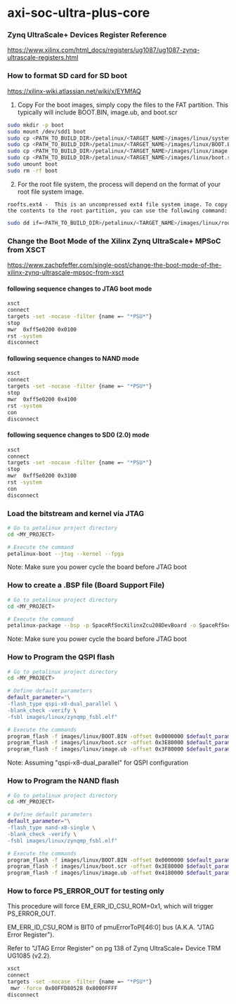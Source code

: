 # axi-soc-ultra-plus-core

<!--- ######################################################## -->

### Zynq UltraScale+ Devices Register Reference

https://www.xilinx.com/html_docs/registers/ug1087/ug1087-zynq-ultrascale-registers.html

<!--- ######################################################## -->

### How to format SD card for SD boot

https://xilinx-wiki.atlassian.net/wiki/x/EYMfAQ

1) Copy For the boot images, simply copy the files to the FAT partition.
This typically will include BOOT.BIN, image.ub, and boot.scr

```bash
sudo mkdir -p boot
sudo mount /dev/sdd1 boot
sudo cp <PATH_TO_BUILD_DIR>/petalinux/<TARGET_NAME>/images/linux/system.bit boot/.
sudo cp <PATH_TO_BUILD_DIR>/petalinux/<TARGET_NAME>/images/linux/BOOT.BIN   boot/.
sudo cp <PATH_TO_BUILD_DIR>/petalinux/<TARGET_NAME>/images/linux/image.ub   boot/.
sudo cp <PATH_TO_BUILD_DIR>/petalinux/<TARGET_NAME>/images/linux/boot.scr   boot/.
sudo umount boot
sudo rm -rf boot
```

2) For the root file system, the process will depend on the format of your root file system image.

`roofts.ext4 -  This is an uncompressed ext4 file system image. To copy the contents to the root partition, you can use the following command: `

```bash
sudo dd if=<PATH_TO_BUILD_DIR>/petalinux/<TARGET_NAME>/images/linux/rootfs.ext4 of=/dev/<DEV_NAME>
```


<!--- ######################################################## -->

### Change the Boot Mode of the Xilinx Zynq UltraScale+ MPSoC from XSCT

https://www.zachpfeffer.com/single-post/change-the-boot-mode-of-the-xilinx-zynq-ultrascale-mpsoc-from-xsct


#### following sequence changes to JTAG boot mode
```bash
xsct
connect
targets -set -nocase -filter {name =~ "*PSU*"}
stop
mwr  0xff5e0200 0x0100
rst -system
disconnect
```

#### following sequence changes to NAND mode
```bash
xsct
connect
targets -set -nocase -filter {name =~ "*PSU*"}
stop
mwr  0xff5e0200 0x4100
rst -system
con
disconnect
```

#### following sequence changes to SD0 (2.0) mode
```bash
xsct
connect
targets -set -nocase -filter {name =~ "*PSU*"}
stop
mwr  0xff5e0200 0x3100 
rst -system
con
disconnect
```

<!--- ######################################################## -->

### Load the bitstream and kernel via JTAG

```bash
# Go to petalinux project directory
cd <MY_PROJECT>

# Execute the command
petalinux-boot --jtag --kernel --fpga
```

Note: Make sure you power cycle the board before JTAG boot

<!--- ######################################################## -->


### How to create a .BSP file (Board Support File)

```bash
# Go to petalinux project directory
cd <MY_PROJECT>

# Execute the command
petalinux-package --bsp -p SpaceRfSocXilinxZcu208DevBoard -o SpaceRfSocXilinxZcu208DevBoard.bsp
```

Note: Make sure you power cycle the board before JTAG boot


<!--- ######################################################## -->


### How to Program the QSPI flash

```bash
# Go to petalinux project directory
cd <MY_PROJECT>

# Define default parameters
default_parameter="\
-flash_type qspi-x8-dual_parallel \
-blank_check -verify \
-fsbl images/linux/zynqmp_fsbl.elf"

# Execute the commands
program_flash -f images/linux/BOOT.BIN -offset 0x0000000 $default_parameter
program_flash -f images/linux/boot.scr -offset 0x3E80000 $default_parameter
program_flash -f images/linux/image.ub -offset 0x3F80000 $default_parameter
```

Note: Assuming "qspi-x8-dual_parallel" for QSPI configuration

<!--- ######################################################## -->


### How to Program the NAND flash

```bash
# Go to petalinux project directory
cd <MY_PROJECT>

# Define default parameters
default_parameter="\
-flash_type nand-x8-single \
-blank_check -verify \
-fsbl images/linux/zynqmp_fsbl.elf"

# Execute the commands
program_flash -f images/linux/BOOT.BIN -offset 0x0000000 $default_parameter
program_flash -f images/linux/boot.scr -offset 0x3E80000 $default_parameter
program_flash -f images/linux/image.ub -offset 0x4180000 $default_parameter
```

<!--- ######################################################## -->

### How to force PS_ERROR_OUT for testing only

This procedure will force EM_ERR_ID_CSU_ROM=0x1, which will trigger PS_ERROR_OUT. 

EM_ERR_ID_CSU_ROM is BIT0 of pmuErrorToPl[46:0] bus (A.K.A. "JTAG Error Register").

Refer to "JTAG Error Register" on pg 138 of Zynq UltraScale+ Device TRM UG1085 (v2.2).

```bash
xsct
connect
targets -set -nocase -filter {name =~ "*PSU*"}
 mwr -force 0x00FFD80528 0x8000FFFF 
disconnect
```

<!--- ######################################################## -->
